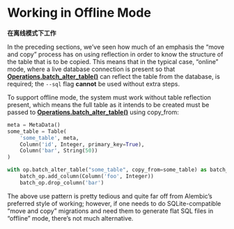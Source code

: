 # Working in Offline Mode

**在离线模式下工作**

[Operations.batch_alter_table()]: ../en/ops.html#alembic.operations.Operations.batch_alter_table
[copy_from]: ../en/ops.html#alembic.operations.Operations.batch_alter_table.params.copy_from

In the preceding sections, we’ve seen how much of an emphasis the “move and copy” process has on using reflection in order to know the structure of the table that is to be copied. This means that in the typical case, “online” mode, where a live database connection is present so that **[Operations.batch_alter_table()]** can reflect the table from the database, is required; the `--sql` flag **cannot** be used without extra steps.

To support offline mode, the system must work without table reflection present, which means the full table as it intends to be created must be passed to **[Operations.batch_alter_table()]** using copy_from:

```python
meta = MetaData()
some_table = Table(
    'some_table', meta,
    Column('id', Integer, primary_key=True),
    Column('bar', String(50))
)

with op.batch_alter_table("some_table", copy_from=some_table) as batch_op:
    batch_op.add_column(Column('foo', Integer))
    batch_op.drop_column('bar')
```

The above use pattern is pretty tedious and quite far off from Alembic’s preferred style of working; however, if one needs to do SQLite-compatible “move and copy” migrations and need them to generate flat SQL files in “offline” mode, there’s not much alternative.
